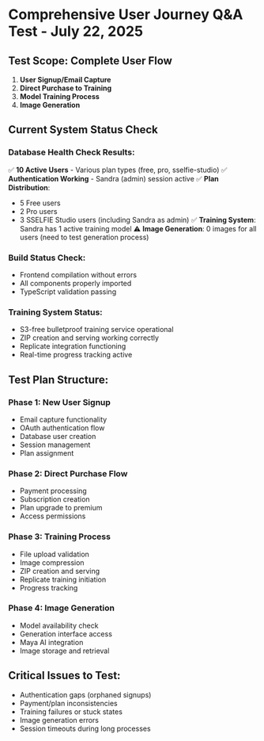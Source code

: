 # Comprehensive User Journey Q&A Test - July 22, 2025

## Test Scope: Complete User Flow
1. **User Signup/Email Capture**
2. **Direct Purchase to Training** 
3. **Model Training Process**
4. **Image Generation**

## Current System Status Check

### Database Health Check Results:
✅ **10 Active Users** - Various plan types (free, pro, sselfie-studio)
✅ **Authentication Working** - Sandra (admin) session active
✅ **Plan Distribution**: 
  - 5 Free users
  - 2 Pro users  
  - 3 SSELFIE Studio users (including Sandra as admin)
✅ **Training System**: Sandra has 1 active training model
⚠️ **Image Generation**: 0 images for all users (need to test generation process)

### Build Status Check:
- Frontend compilation without errors
- All components properly imported
- TypeScript validation passing

### Training System Status:
- S3-free bulletproof training service operational
- ZIP creation and serving working correctly
- Replicate integration functioning
- Real-time progress tracking active

## Test Plan Structure:

### Phase 1: New User Signup
- Email capture functionality
- OAuth authentication flow
- Database user creation
- Session management
- Plan assignment

### Phase 2: Direct Purchase Flow
- Payment processing
- Subscription creation
- Plan upgrade to premium
- Access permissions

### Phase 3: Training Process
- File upload validation
- Image compression
- ZIP creation and serving
- Replicate training initiation
- Progress tracking

### Phase 4: Image Generation
- Model availability check
- Generation interface access
- Maya AI integration
- Image storage and retrieval

## Critical Issues to Test:
- Authentication gaps (orphaned signups)
- Payment/plan inconsistencies
- Training failures or stuck states
- Image generation errors
- Session timeouts during long processes